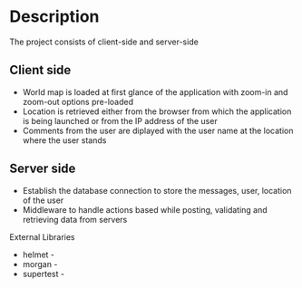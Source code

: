 # Description
The project consists of client-side and server-side

## Client side
<ul>
<li> World map is loaded at first glance of the application with zoom-in and zoom-out options pre-loaded</li>
<li> Location is retrieved either from the browser from which the application is being launched or from the IP address of the user </li>
<li> Comments from the user are diplayed with the user name at the location where the user stands</li>
</ul>

## Server side
<ul>
  <li> Establish the database connection to store the messages, user, location of the user </li>
  <li> Middleware to handle actions based while posting, validating and retrieving data from servers </li> 
 </ul
 
 ## External Libraries
 <ul>
 <li> helmet    -  </li>
 <li> morgan    -  </li>
 <li> supertest -  </li>
</ul>
